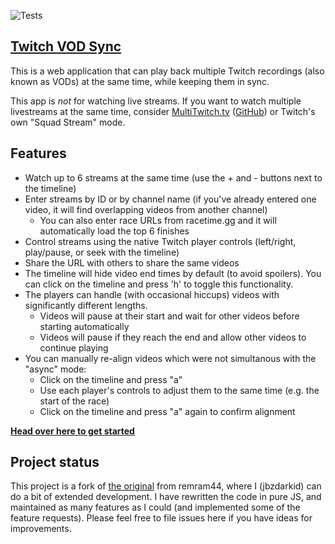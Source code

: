 ![Tests](https://img.shields.io/github/actions/workflow/status/twitch-vod-sync/twitch-vod-sync.github.io/test-and-publish.yml?label=Tests)

[Twitch VOD Sync](https://twitch-vod-sync.github.io/twitch-vod-sync.github.io)
----

This is a web application that can play back multiple Twitch recordings (also known as VODs) at the same time, while keeping them in sync.

This app is *not* for watching live streams. If you want to watch multiple livestreams at the same time, consider [MultiTwitch.tv](https://www.multitwitch.tv/) ([GitHub](https://github.com/bhamrick/multitwitch)) or Twitch's own "Squad Stream" mode.

## Features
- Watch up to 6 streams at the same time (use the + and - buttons next to the timeline)
- Enter streams by ID or by channel name (if you've already entered one video, it will find overlapping videos from another channel)
  - You can also enter race URLs from racetime.gg and it will automatically load the top 6 finishes
- Control streams using the native Twitch player controls (left/right, play/pause, or seek with the timeline)
- Share the URL with others to share the same videos
- The timeline will hide video end times by default (to avoid spoilers). You can click on the timeline and press 'h' to toggle this functionality.
- The players can handle (with occasional hiccups) videos with significantly different lengths.
  - Videos will pause at their start and wait for other videos before starting automatically
  - Videos will pause if they reach the end and allow other videos to continue playing
- You can manually re-align videos which were not simultanous with the "async" mode:
   - Click on the timeline and press "a"
   - Use each player's controls to adjust them to the same time (e.g. the start of the race)
   - Click on the timeline and press "a" again to confirm alignment

**[Head over here to get started](https://twitch-vod-sync.github.io)**

## Project status
This project is a fork of [the original](https://github.com/remram44/twitch-vod-sync) from remram44, where I (jbzdarkid) can do a bit of extended development.
I have rewritten the code in pure JS, and maintained as many features as I could (and implemented some of the feature requests).
Please feel free to file issues here if you have ideas for improvements.
